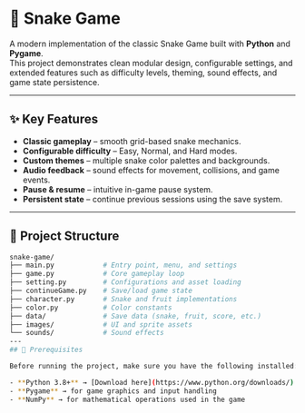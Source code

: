 # 🐍 Snake Game

A modern implementation of the classic Snake Game built with **Python** and **Pygame**.  
This project demonstrates clean modular design, configurable settings, and extended features such as difficulty levels, theming, sound effects, and game state persistence.

---

## ✨ Key Features
- **Classic gameplay** – smooth grid-based snake mechanics.  
- **Configurable difficulty** – Easy, Normal, and Hard modes.  
- **Custom themes** – multiple snake color palettes and backgrounds.  
- **Audio feedback** – sound effects for movement, collisions, and game events.  
- **Pause & resume** – intuitive in-game pause system.  
- **Persistent state** – continue previous sessions using the save system.  

---

## 📂 Project Structure
```bash
snake-game/
├── main.py            # Entry point, menu, and settings
├── game.py            # Core gameplay loop
├── setting.py         # Configurations and asset loading
├── continueGame.py    # Save/load game state
├── character.py       # Snake and fruit implementations
├── color.py           # Color constants
├── data/              # Save data (snake, fruit, score, etc.)
├── images/            # UI and sprite assets
└── sounds/            # Sound effects
--- 
## 🔧 Prerequisites

Before running the project, make sure you have the following installed:

- **Python 3.8+** → [Download here](https://www.python.org/downloads/)  
- **Pygame** → for game graphics and input handling  
- **NumPy** → for mathematical operations used in the game  
